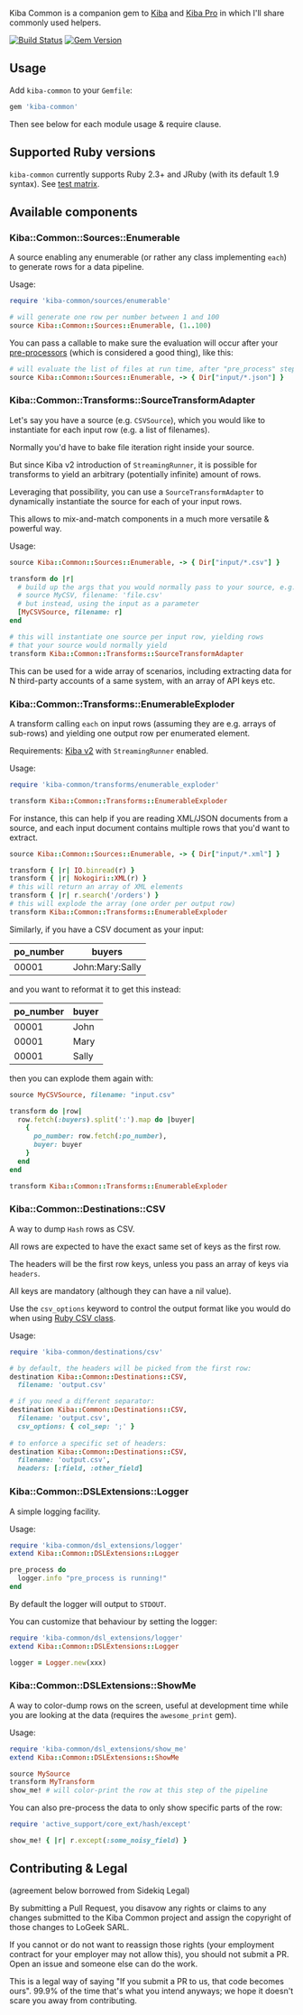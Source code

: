 Kiba Common is a companion gem to [Kiba](https://github.com/thbar/kiba) and [Kiba Pro](https://github.com/thbar/kiba/blob/master/Pro-Changes.md) in which I'll share commonly used helpers.

[![Build Status](https://travis-ci.org/thbar/kiba-common.svg?branch=master)](https://travis-ci.org/thbar/kiba-common) [![Gem Version](https://badge.fury.io/rb/kiba-common.svg)](https://badge.fury.io/rb/kiba-common)

## Usage

Add `kiba-common` to your `Gemfile`:

```ruby
gem 'kiba-common'
```

Then see below for each module usage & require clause.

## Supported Ruby versions

`kiba-common` currently supports Ruby 2.3+ and JRuby (with its default 1.9 syntax). See [test matrix](https://travis-ci.org/thbar/kiba-common).

## Available components

### Kiba::Common::Sources::Enumerable

A source enabling any enumerable (or rather any class implementing `each`) to generate rows for a data pipeline.

Usage:

```ruby
require 'kiba-common/sources/enumerable'

# will generate one row per number between 1 and 100
source Kiba::Common::Sources::Enumerable, (1..100)
```

You can pass a callable to make sure the evaluation will occur after your [pre-processors](https://github.com/thbar/kiba/wiki/Implementing-pre-and-post-processors) (which is considered a good thing), like this:

```ruby
# will evaluate the list of files at run time, after "pre_process" steps are called
source Kiba::Common::Sources::Enumerable, -> { Dir["input/*.json"] }
```

### Kiba::Common::Transforms::SourceTransformAdapter

Let's say you have a source (e.g. `CSVSource`), which you would like to instantiate for each input row (e.g. a list of filenames). 

Normally you'd have to bake file iteration right inside your source. 

But since Kiba v2 introduction of `StreamingRunner`, it is possible for transforms to yield an arbitrary (potentially infinite) amount of rows.

Leveraging that possibility, you can use a `SourceTransformAdapter` to dynamically instantiate the source for each of your input rows.

This allows to mix-and-match components in a much more versatile & powerful way.

Usage:

```ruby
source Kiba::Common::Sources::Enumerable, -> { Dir["input/*.csv"] }

transform do |r|
  # build up the args that you would normally pass to your source, e.g.
  # source MyCSV, filename: 'file.csv'
  # but instead, using the input as a parameter
  [MyCSVSource, filename: r]
end

# this will instantiate one source per input row, yielding rows
# that your source would normally yield
transform Kiba::Common::Transforms::SourceTransformAdapter
```

This can be used for a wide array of scenarios, including extracting data for N third-party accounts of a same system, with an array of API keys etc.

### Kiba::Common::Transforms::EnumerableExploder

A transform calling `each` on input rows (assuming they are e.g. arrays of sub-rows) and yielding one output row per enumerated element.

Requirements: [Kiba v2](https://github.com/thbar/kiba/releases/tag/v2.0.0) with `StreamingRunner` enabled.

Usage:

```ruby
require 'kiba-common/transforms/enumerable_exploder'

transform Kiba::Common::Transforms::EnumerableExploder
```

For instance, this can help if you are reading XML/JSON documents from a source, and each input document contains multiple rows that you'd want to extract.

```ruby
source Kiba::Common::Sources::Enumerable, -> { Dir["input/*.xml"] }

transform { |r| IO.binread(r) }
transform { |r| Nokogiri::XML(r) }
# this will return an array of XML elements
transform { |r| r.search('/orders') }
# this will explode the array (one order per output row)
transform Kiba::Common::Transforms::EnumerableExploder
```

Similarly, if you have a CSV document as your input:

| po_number  | buyers |
| ------------- | ------------- |
| 00001  | John:Mary:Sally  |

and you want to reformat it to get this instead:

| po_number | buyer |
|-------------|---------|
| 00001 | John |
| 00001 | Mary |
| 00001 | Sally |

then you can explode them again with:

```ruby
source MyCSVSource, filename: "input.csv"

transform do |row|
  row.fetch(:buyers).split(':').map do |buyer|
    { 
      po_number: row.fetch(:po_number),
      buyer: buyer
    }
  end
end

transform Kiba::Common::Transforms::EnumerableExploder
```

### Kiba::Common::Destinations::CSV

A way to dump `Hash` rows as CSV.

All rows are expected to have the exact same set of keys as the first row.

The headers will be the first row keys, unless you pass an array of keys via `headers`.

All keys are mandatory (although they can have a nil value).

Use the `csv_options` keyword to control the output format like you would do when using [Ruby CSV class](http://ruby-doc.org/stdlib-2.4.0/libdoc/csv/rdoc/CSV.html#method-c-new).

Usage:

```ruby
require 'kiba-common/destinations/csv'

# by default, the headers will be picked from the first row:
destination Kiba::Common::Destinations::CSV,
  filename: 'output.csv'

# if you need a different separator:
destination Kiba::Common::Destinations::CSV,
  filename: 'output.csv',
  csv_options: { col_sep: ';' }
  
# to enforce a specific set of headers:
destination Kiba::Common::Destinations::CSV,
  filename: 'output.csv',
  headers: [:field, :other_field]
```

### Kiba::Common::DSLExtensions::Logger

A simple logging facility.

Usage:

```ruby
require 'kiba-common/dsl_extensions/logger'
extend Kiba::Common::DSLExtensions::Logger

pre_process do
  logger.info "pre_process is running!"
end
```

By default the logger will output to `STDOUT`.

You can customize that behaviour by setting the logger:

```ruby
require 'kiba-common/dsl_extensions/logger'
extend Kiba::Common::DSLExtensions::Logger

logger = Logger.new(xxx)
```

### Kiba::Common::DSLExtensions::ShowMe

A way to color-dump rows on the screen, useful at development time while you are looking at the data (requires the `awesome_print` gem).

Usage:

```ruby
require 'kiba-common/dsl_extensions/show_me'
extend Kiba::Common::DSLExtensions::ShowMe

source MySource
transform MyTransform
show_me! # will color-print the row at this step of the pipeline
```

You can also pre-process the data to only show specific parts of the row:

```ruby
require 'active_support/core_ext/hash/except'

show_me! { |r| r.except(:some_noisy_field) }
```

## Contributing & Legal

(agreement below borrowed from Sidekiq Legal)

By submitting a Pull Request, you disavow any rights or claims to any changes submitted to the Kiba Common project and assign the copyright of those changes to LoGeek SARL.

If you cannot or do not want to reassign those rights (your employment contract for your employer may not allow this), you should not submit a PR. Open an issue and someone else can do the work.

This is a legal way of saying "If you submit a PR to us, that code becomes ours". 99.9% of the time that's what you intend anyways; we hope it doesn't scare you away from contributing.
